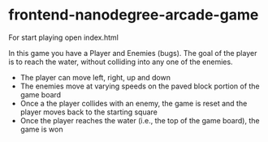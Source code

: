 frontend-nanodegree-arcade-game
===============================

For start playing open index.html

In this game you have a Player and Enemies (bugs). The goal of the player is to reach the water, without colliding into any one of the enemies.

- The player can move left, right, up and down
- The enemies move at varying speeds on the paved block portion of the game board
- Once a the player collides with an enemy, the game is reset and the player moves back to the starting square
- Once the player reaches the water (i.e., the top of the game board), the game is won
